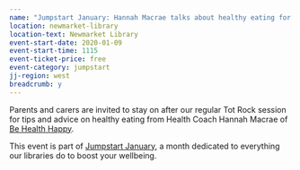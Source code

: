```yaml
---
name: "Jumpstart January: Hannah Macrae talks about healthy eating for parents/carers and young children"
location: newmarket-library
location-text: Newmarket Library
event-start-date: 2020-01-09
event-start-time: 1115
event-ticket-price: free
event-category: jumpstart
jj-region: west
breadcrumb: y
---
```


Parents and carers are invited to stay on after our regular Tot Rock session for tips and advice on healthy eating from Health Coach Hannah Macrae of [Be Health Happy](http://behealthhappy.co.uk/).

This event is part of [Jumpstart January](/jumpstart-january/), a month dedicated to everything our libraries do to boost your wellbeing.
